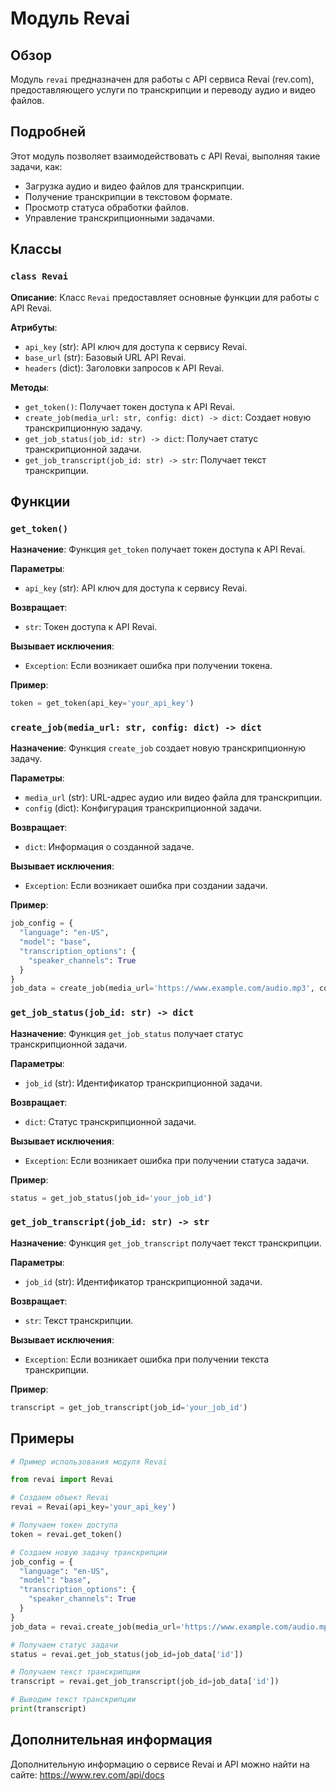 # Модуль Revai

## Обзор

Модуль `revai` предназначен для работы с API сервиса Revai (rev.com), предоставляющего услуги по транскрипции и переводу аудио и видео файлов. 

## Подробней

Этот модуль позволяет взаимодействовать с API Revai, выполняя такие задачи, как:

- Загрузка аудио и видео файлов для транскрипции.
- Получение транскрипции в текстовом формате.
- Просмотр статуса обработки файлов.
- Управление транскрипционными задачами.

## Классы

### `class Revai`

**Описание**: Класс `Revai` предоставляет основные функции для работы с API Revai.

**Атрибуты**:

- `api_key` (str): API ключ для доступа к сервису Revai.
- `base_url` (str): Базовый URL API Revai.
- `headers` (dict): Заголовки запросов к API Revai.

**Методы**:

- `get_token()`: Получает токен доступа к API Revai.
- `create_job(media_url: str, config: dict) -> dict`: Создает новую транскрипционную задачу.
- `get_job_status(job_id: str) -> dict`: Получает статус транскрипционной задачи.
- `get_job_transcript(job_id: str) -> str`: Получает текст транскрипции.

## Функции

### `get_token()`

**Назначение**: Функция `get_token` получает токен доступа к API Revai.

**Параметры**:

-  `api_key` (str): API ключ для доступа к сервису Revai.

**Возвращает**:

- `str`: Токен доступа к API Revai.

**Вызывает исключения**:

- `Exception`: Если возникает ошибка при получении токена.

**Пример**:

```python
token = get_token(api_key='your_api_key')
```

### `create_job(media_url: str, config: dict) -> dict`

**Назначение**: Функция `create_job` создает новую транскрипционную задачу.

**Параметры**:

- `media_url` (str): URL-адрес аудио или видео файла для транскрипции.
- `config` (dict): Конфигурация транскрипционной задачи. 

**Возвращает**:

- `dict`: Информация о созданной задаче.

**Вызывает исключения**:

- `Exception`: Если возникает ошибка при создании задачи.

**Пример**:

```python
job_config = {
  "language": "en-US",
  "model": "base",
  "transcription_options": {
    "speaker_channels": True
  }
}
job_data = create_job(media_url='https://www.example.com/audio.mp3', config=job_config)
```

### `get_job_status(job_id: str) -> dict`

**Назначение**: Функция `get_job_status` получает статус транскрипционной задачи.

**Параметры**:

- `job_id` (str): Идентификатор транскрипционной задачи.

**Возвращает**:

- `dict`: Статус транскрипционной задачи.

**Вызывает исключения**:

- `Exception`: Если возникает ошибка при получении статуса задачи.

**Пример**:

```python
status = get_job_status(job_id='your_job_id')
```

### `get_job_transcript(job_id: str) -> str`

**Назначение**: Функция `get_job_transcript` получает текст транскрипции.

**Параметры**:

- `job_id` (str): Идентификатор транскрипционной задачи.

**Возвращает**:

- `str`: Текст транскрипции.

**Вызывает исключения**:

- `Exception`: Если возникает ошибка при получении текста транскрипции.

**Пример**:

```python
transcript = get_job_transcript(job_id='your_job_id')
```

## Примеры

```python
# Пример использования модуля Revai

from revai import Revai

# Создаем объект Revai
revai = Revai(api_key='your_api_key')

# Получаем токен доступа
token = revai.get_token()

# Создаем новую задачу транскрипции
job_config = {
  "language": "en-US",
  "model": "base",
  "transcription_options": {
    "speaker_channels": True
  }
}
job_data = revai.create_job(media_url='https://www.example.com/audio.mp3', config=job_config)

# Получаем статус задачи
status = revai.get_job_status(job_id=job_data['id'])

# Получаем текст транскрипции
transcript = revai.get_job_transcript(job_id=job_data['id'])

# Выводим текст транскрипции
print(transcript)
```

## Дополнительная информация

Дополнительную информацию о сервисе Revai и API можно найти на сайте: https://www.rev.com/api/docs